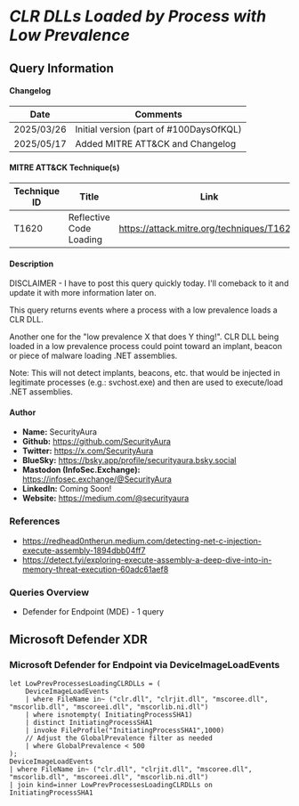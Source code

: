 # *CLR DLLs Loaded by Process with Low Prevalence*

## Query Information

#### Changelog

| Date | Comments |
|---|---|
| 2025/03/26 | Initial version (part of #100DaysOfKQL) |
| 2025/05/17 | Added MITRE ATT&CK and Changelog |

#### MITRE ATT&CK Technique(s)

| Technique ID | Title    | Link    |
| ---  | --- | --- |
| T1620 | Reflective Code Loading | https://attack.mitre.org/techniques/T1620/ |

#### Description

DISCLAIMER - I have to post this query quickly today. I'll comeback to it and update it with more information later on.

This query returns events where a process with a low prevalence loads a CLR DLL.

Another one for the "low prevalence X that does Y thing!". CLR DLL being loaded in a low prevalence process could point toward an implant, beacon or piece of malware loading .NET assemblies.

Note: This will not detect implants, beacons, etc. that would be injected in legitimate processes (e.g.: svchost.exe) and then are used to execute/load .NET assemblies.

#### Author <Optional>
- **Name:** SecurityAura
- **Github:** https://github.com/SecurityAura
- **Twitter:** https://x.com/SecurityAura
- **BlueSky:** https://bsky.app/profile/securityaura.bsky.social
- **Mastodon (InfoSec.Exchange):** https://infosec.exchange/@SecurityAura
- **LinkedIn:** Coming Soon!
- **Website:** https://medium.com/@securityaura

### References ###

- https://redhead0ntherun.medium.com/detecting-net-c-injection-execute-assembly-1894dbb04ff7
- https://detect.fyi/exploring-execute-assembly-a-deep-dive-into-in-memory-threat-execution-60adc61aef8

### Queries Overview ###

- Defender for Endpoint (MDE) - 1 query

## Microsoft Defender XDR ##
### Microsoft Defender for Endpoint via DeviceImageLoadEvents ###
```KQL
let LowPrevProcessesLoadingCLRDLLs = (
    DeviceImageLoadEvents
    | where FileName in~ ("clr.dll", "clrjit.dll", "mscoree.dll", "mscorlib.dll", "mscoreei.dll", "mscorlib.ni.dll")
    | where isnotempty( InitiatingProcessSHA1)
    | distinct InitiatingProcessSHA1
    | invoke FileProfile("InitiatingProcessSHA1",1000)
    // Adjust the GlobalPrevalence filter as needed
    | where GlobalPrevalence < 500
);
DeviceImageLoadEvents
| where FileName in~ ("clr.dll", "clrjit.dll", "mscoree.dll", "mscorlib.dll", "mscoreei.dll", "mscorlib.ni.dll")
| join kind=inner LowPrevProcessesLoadingCLRDLLs on InitiatingProcessSHA1
```
